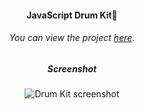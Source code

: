 <div align="center">

#### JavaScript Drum Kit🥁

###### You can view the project [here](https://isbendiyarovanezrin.github.io/JavaScriptDrumKit "Click me!🥁").

##### Screenshot

![Drum Kit screenshot](https://i.postimg.cc/m2FBDmxg/dk.png)

</div>
